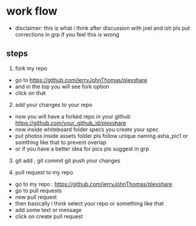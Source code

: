 # work flow

* disclaimer: this is what i think after discussion with joel and ish pls put corrections in grp if you feel this is wrong



## steps

1. fork my repo
* go to https://github.com/jerryJohnThomas/plexshare
* and in the top you will see fork option
* click on that

2. add your changes to your repo
* now you will have a forked repo in your github https://github.com/your_github_id/plexshare
* now inside whiteboard folder specs you create your spec
* put photos inside assets folder pls follow unique naming asha_pic1 or somthing like that to prevent overlap
* or if you have a better idea for pics pls suggest in grp 


3. git add , git commit git push your changes


4. pull request to my repo
* go to my repo : https://github.com/jerryJohnThomas/plexshare
* go to pull requests
*  new pull request
* then basically i think select your repo or something like that
* add some text or message
* click on create pull request

